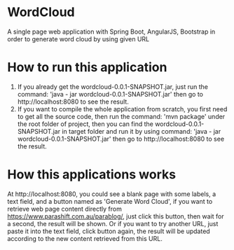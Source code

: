 # WordCloud
A single page web application with Spring Boot, AngularJS, Bootstrap in order to generate word cloud by using given URL

# How to run this application
1. If you already get the wordcloud-0.0.1-SNAPSHOT.jar, just run the command:
   'java - jar wordcloud-0.0.1-SNAPSHOT.jar'
   then go to http://localhost:8080 to see the result.
2. If you want to compile the whole application from scratch, you first need to get all the source code, then run the command: 
   'mvn package'
   under the root folder of project, then you can find the wordcloud-0.0.1-SNAPSHOT.jar in target folder and run it by using command:
   'java - jar wordcloud-0.0.1-SNAPSHOT.jar'
   then go to http://localhost:8080 to see the result.

# How this applications works
At http://localhost:8080, you could see a blank page with some labels, a text field, and a button named as 'Generate Word Cloud', if you want to retrieve web page content directly from https://www.parashift.com.au/parablog/, just click this button, then wait for a second, the result will be shown. Or if you want to try another URL, just paste it into the text field, click button again, the result will be updated according to the new content retrieved from this URL.
